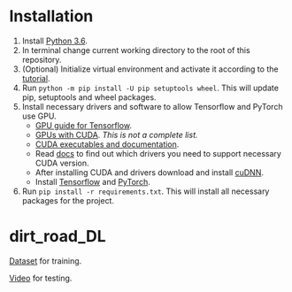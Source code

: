 # Installation

1. Install [Python 3.6](https://www.python.org/downloads/release/python-368/).
1. In terminal change current working directory to the root of this repository.
1. (Optional) Initialize virtual environment and activate it according to the
   [tutorial](https://docs.python.org/3/library/venv.html).
1. Run `python -m pip install -U pip setuptools wheel`. This will update pip, setuptools and wheel packages.
1. Install necessary drivers and software to allow Tensorflow and PyTorch use GPU.
    - [GPU guide for Tensorflow](https://www.tensorflow.org/install/gpu#software_requirements).
    - [GPUs with CUDA](https://developer.nvidia.com/cuda-gpus). *This is not a complete list.*
    - [CUDA executables and documentation](https://developer.nvidia.com/cuda-downloads).
    - Read [docs](https://docs.nvidia.com/cuda/cuda-toolkit-release-notes/index.html)
      to find out which drivers you need to support necessary CUDA version.
    - After installing CUDA and drivers download and install [cuDNN](https://developer.nvidia.com/cudnn).
    - Install [Tensorflow](https://www.tensorflow.org/install/pip)
      and [PyTorch](https://pytorch.org/).
1. Run `pip install -r requirements.txt`. This will install all necessary packages for the project.

# dirt_road_DL

[Dataset](https://drive.google.com/file/d/1yEBQB7d8UI_tdMXAYe-jBWdQDU4o0zgU/view) for training.

[Video](https://drive.google.com/file/d/1HFXTIv1-z0vwpbT61OgiWgK1Slsru_00/view) for testing.
